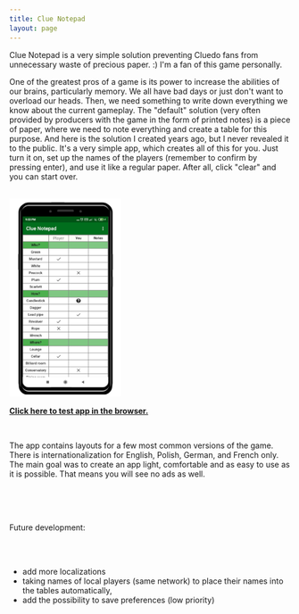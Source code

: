 ```yaml
---
title: Clue Notepad
layout: page
---
```


Clue Notepad is a very simple solution preventing Cluedo fans from unnecessary waste of precious paper. :)
I'm a fan of this game personally. 

One of the greatest pros of a game is its power to increase the abilities of our brains, particularly memory. We all have bad days or just don't want to overload our heads. Then, we need something to write down everything we know about the current gameplay. The "default" solution (very often provided by producers with the game in the form of printed notes) is a piece of paper, where we need to note everything and create a table for this purpose. And here is the solution I created years ago, but I never revealed it to the public. It's a very simple app, which creates all of this for you. Just turn it on, set up the names of the players (remember to confirm by pressing enter), and use it like a regular paper. After all, click "clear" and you can start over.

<br>
<section id="artwork-card">
<img src="assets\images\notepad.png" alt="drawing" width="200"/>
</section>

**[Click here to test app in the browser.](http://www.tomektomasik.pl/ClueNotepadWeb/)**

<br>
<div style="text-align: left">

The app contains layouts for a few most common versions of the game. There is internationalization for English, Polish, German, and French only. The main goal was to create an app light, comfortable and as easy to use as it is possible. That means you will see no ads as well. 


<br><br><br>

Future development:

<br><br>

* add more localizations<br>
* taking names of local players (same network) to place their names into the tables automatically,<br>
* add the possibility to save preferences (low priority)<br>
<br>

</div>